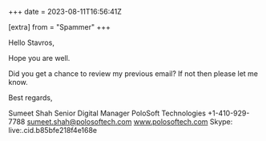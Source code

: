+++
date = 2023-08-11T16:56:41Z

[extra]
from = "Spammer"
+++

Hello Stavros,

Hope you are well.

Did you get a chance to review my previous email?
If not then please let me know.

Best regards,
 
Sumeet Shah
Senior Digital Manager
PoloSoft Technologies
+1-410-929-7788
sumeet.shah@polosoftech.com
www.polosoftech.com
Skype: live:.cid.b85bfe218f4e168e
